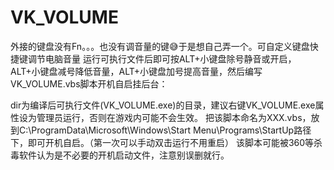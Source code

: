 # VK_VOLUME
外接的键盘没有Fn。。。也没有调音量的键😅于是想自己弄一个。可自定义键盘快捷键调节电脑音量
运行可执行文件后即可按ALT+小键盘除号静音或开启，ALT+小键盘减号降低音量，ALT+小键盘加号提高音量，然后编写VK_VOLUME.vbs脚本开机自启挂后台：

dir为编译后可执行文件(VK_VOLUME.exe)的目录，建议右键VK_VOLUME.exe属性设为管理员运行，否则在游戏内可能不会生效。
把该脚本命名为XXX.vbs，放到C:\ProgramData\Microsoft\Windows\Start Menu\Programs\StartUp路径下，即可开机自启。（第一次可以手动双击运行不用重启）
该脚本可能被360等杀毒软件认为是不必要的开机启动文件，注意别误删就行。
